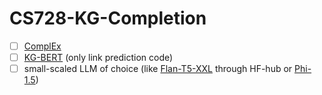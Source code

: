 # CS728-KG-Completion

- [ ] [ComplEx](https://github.com/ttrouill/complex)
- [ ] [KG-BERT](https://github.com/yao8839836/kg-bert) (only link prediction code)
- [ ] small-scaled LLM of choice (like [Flan-T5-XXL](https://huggingface.co/google/flan-t5-xxl) through HF-hub or [Phi-1.5](https://huggingface.co/microsoft/phi-1_5))
